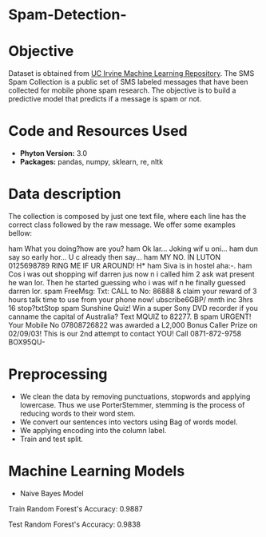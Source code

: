 # Spam-Detection-

# Objective

Dataset is obtained from [UC Irvine Machine Learning Repository](https://archive.ics.uci.edu/ml/datasets/sms+spam+collection). The SMS Spam Collection is a public set of SMS labeled messages that have been collected for mobile phone spam research. The objective is to build a predictive model that predicts if a message is spam or not. 

# Code and Resources Used

- **Phyton Version:** 3.0
- **Packages:** pandas, numpy, sklearn, re, nltk

# Data description

The collection is composed by just one text file, where each line has the correct class followed by the raw message. We offer some examples bellow:

ham What you doing?how are you?
ham Ok lar... Joking wif u oni...
ham dun say so early hor... U c already then say...
ham MY NO. IN LUTON 0125698789 RING ME IF UR AROUND! H*
ham Siva is in hostel aha:-.
ham Cos i was out shopping wif darren jus now n i called him 2 ask wat present he wan lor. Then he started guessing who i was wif n he finally guessed darren lor.
spam FreeMsg: Txt: CALL to No: 86888 & claim your reward of 3 hours talk time to use from your phone now! ubscribe6GBP/ mnth inc 3hrs 16 stop?txtStop
spam Sunshine Quiz! Win a super Sony DVD recorder if you canname the capital of Australia? Text MQUIZ to 82277. B
spam URGENT! Your Mobile No 07808726822 was awarded a L2,000 Bonus Caller Prize on 02/09/03! This is our 2nd attempt to contact YOU! Call 0871-872-9758 BOX95QU- 


# Preprocessing

- We clean the data by removing punctuations, stopwords and applying lowercase. Thus we use PorterStemmer, stemming is the process of reducing words to their word stem.
- We convert our sentences into vectors using Bag of words model.
- We applying encoding into the column label.
- Train and test split. 

# Machine Learning Models

- Naive Bayes Model
 
 Train Random Forest's Accuracy:  0.9887
 
 Test Random Forest's Accuracy:  0.9838
 
